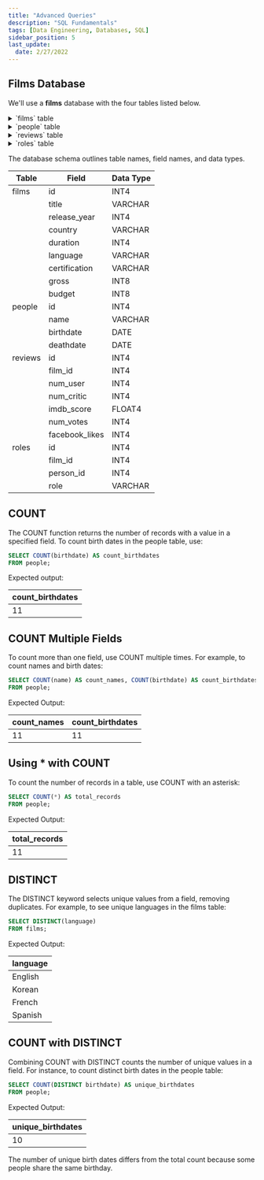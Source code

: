 ```yaml
---
title: "Advanced Queries"
description: "SQL Fundamentals"
tags: [Data Engineering, Databases, SQL]
sidebar_position: 5
last_update:
  date: 2/27/2022
---
```



## Films Database

We'll use a **films** database with the four tables listed below. 

<details>
    <summary>`films` table</summary>

| id | title        | release_year | country     | duration | language | certification | gross      | budget     |
|----|--------------|--------------|-------------|----------|----------|---------------|------------|------------|
| 1  | Inception    | 2010         | USA         | 148      | English  | PG-13         | 829895144  | 160000000  |
| 2  | Parasite     | 2019         | South Korea | 132      | Korean   | R             | 257590152  | 11400000   |
| 3  | The Godfather| 1972         | USA         | 175      | English  | R             | 246120986  | 6000000    |
| 4  | Amélie       | 2001         | France      | 122      | French   | R             | 174200000  | 10000000   |
| 5  | Coco         | 2017         | USA         | 105      | Spanish  | PG            | 807082196  | 175000000  |


</details>



<details>
    <summary>`people` table</summary>

    | id | name              | birthdate  | deathdate  |
    |----|-------------------|------------|------------|
    | 1  | Leonardo DiCaprio | 1974-11-11 | NULL       |
    | 2  | Bong Joon-ho      | 1969-09-14 | NULL       |
    | 3  | Marlon Brando     | 1924-04-03 | 2004-07-01 |
    | 4  | Hayao Miyazaki    | 1941-01-05 | NULL       |
    | 5  | Christopher Nolan | 1970-07-30 | NULL       |
    | 6  | Tom Hardy         | 1977-09-14 | NULL       |
    | 7  | Quentin Tarantino | 1963-03-27 | NULL       |
    | 8  | Sofia Coppola     | 1971-05-14 | NULL       |
    | 9  | Natalie Portman   | 1981-06-09 | NULL       |
    | 10 | Ridley Scott      | 1937-11-30 | NULL       |
    | 11 | Emma Watson       | 1990-04-15 | NULL       |

</details>



<details>
    <summary>`reviews` table</summary>

    | id | film_id | num_user | num_critic | imdb_score | num_votes | facebook_likes |
    |----|---------|----------|------------|------------|-----------|----------------|
    | 1  | 1       | 10000    | 250        | 8.8        | 2050000   | 1500000        |
    | 2  | 2       | 8500     | 300        | 8.6        | 600000    | 1200000        |
    | 3  | 3       | 7500     | 150        | 9.2        | 1600000   | 900000         |
    | 4  | 4       | 9000     | 200        | 8.6        | 650000    | 800000         |
    | 5  | 5       | 9500     | 275        | 8.6        | 1500000   | 1000000        |
    | 6  | 1       | 11000    | 260        | 9.0        | 2100000   | 1550000        |
    | 7  | 2       | 8700     | 310        | 8.7        | 620000    | 1250000        |
    | 8  | 3       | 7600     | 160        | 9.3        | 1650000   | 950000         |

</details>



<details>
    <summary>`roles` table</summary>

    | id | film_id | person_id | role        |
    |----|---------|-----------|-------------|
    | 1  | 1       | 1         | Actor       |
    | 2  | 2       | 2         | Director    |
    | 3  | 3       | 3         | Actor       |
    | 4  | 4       | 4         | Director    |
    | 5  | 5       | 5         | Director    |
    | 6  | 1       | 6         | Actor       |
    | 7  | 2       | 7         | Director    |
    | 8  | 3       | 8         | Actor       |
    | 9  | 4       | 9         | Director    |
    | 10 | 5       | 10        | Director    |
    | 11 | 1       | 11        | Actor       |
    | 12 | 2       | 1         | Actor       |
    | 13 | 3       | 2         | Director    |
    | 14 | 4       | 3         | Actor       |
    | 15 | 5       | 4         | Director    |
    | 16 | 1       | 5         | Actor       |

</details>


The database schema outlines table names, field names, and data types.

| Table   | Field         | Data Type |
|---------|---------------|-----------|
| films   | id            | INT4      |
|         | title         | VARCHAR   |
|         | release_year  | INT4      |
|         | country       | VARCHAR   |
|         | duration      | INT4      |
|         | language      | VARCHAR   |
|         | certification | VARCHAR   |
|         | gross         | INT8      |
|         | budget        | INT8      |
| people  | id            | INT4      |
|         | name          | VARCHAR   |
|         | birthdate     | DATE      |
|         | deathdate     | DATE      |
| reviews | id            | INT4      |
|         | film_id       | INT4      |
|         | num_user      | INT4      |
|         | num_critic    | INT4      |
|         | imdb_score    | FLOAT4    |
|         | num_votes     | INT4      |
|         | facebook_likes| INT4      |
| roles   | id            | INT4      |
|         | film_id       | INT4      |
|         | person_id     | INT4      |
|         | role          | VARCHAR   |

## COUNT 

The COUNT function returns the number of records with a value in a specified field. To count birth dates in the people table, use:

```sql
SELECT COUNT(birthdate) AS count_birthdates
FROM people;
```

Expected output:

| count_birthdates |
|------------------|
| 11               |

## COUNT Multiple Fields

To count more than one field, use COUNT multiple times. For example, to count names and birth dates:

```sql
SELECT COUNT(name) AS count_names, COUNT(birthdate) AS count_birthdates
FROM people;
```

Expected Output:

| count_names | count_birthdates |
|-------------|------------------|
| 11          | 11               |

## Using * with COUNT 

To count the number of records in a table, use COUNT with an asterisk:

```sql
SELECT COUNT(*) AS total_records
FROM people;
```

Expected Output:

| total_records |
|---------------|
| 11            |

## DISTINCT

The DISTINCT keyword selects unique values from a field, removing duplicates. For example, to see unique languages in the films table:

```sql
SELECT DISTINCT(language)
FROM films;
```

Expected Output:

| language |
|----------|
| English  |
| Korean   |
| French   |
| Spanish  |

## COUNT with DISTINCT

Combining COUNT with DISTINCT counts the number of unique values in a field. For instance, to count distinct birth dates in the people table:

```sql
SELECT COUNT(DISTINCT birthdate) AS unique_birthdates
FROM people;
```

Expected Output:

| unique_birthdates |
|-------------------|
| 10                |


The number of unique birth dates differs from the total count because some people share the same birthday.